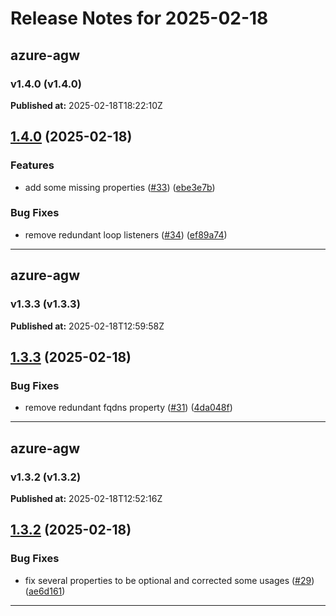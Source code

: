 # Release Notes for 2025-02-18

## azure-agw
### v1.4.0 (v1.4.0)
**Published at:** 2025-02-18T18:22:10Z

## [1.4.0](https://github.com/CloudNationHQ/terraform-azure-agw/compare/v1.3.3...v1.4.0) (2025-02-18)


### Features

* add some missing properties ([#33](https://github.com/CloudNationHQ/terraform-azure-agw/issues/33)) ([ebe3e7b](https://github.com/CloudNationHQ/terraform-azure-agw/commit/ebe3e7b48b61c7a06bf07862703fbca35667d9db))


### Bug Fixes

* remove redundant loop listeners ([#34](https://github.com/CloudNationHQ/terraform-azure-agw/issues/34)) ([ef89a74](https://github.com/CloudNationHQ/terraform-azure-agw/commit/ef89a746d7ad6dace21ad6164582383518e2ace1))

---

## azure-agw
### v1.3.3 (v1.3.3)
**Published at:** 2025-02-18T12:59:58Z

## [1.3.3](https://github.com/CloudNationHQ/terraform-azure-agw/compare/v1.3.2...v1.3.3) (2025-02-18)


### Bug Fixes

* remove redundant fqdns property ([#31](https://github.com/CloudNationHQ/terraform-azure-agw/issues/31)) ([4da048f](https://github.com/CloudNationHQ/terraform-azure-agw/commit/4da048f3e9ac5acf7b378a561a0886973ce5820c))

---

## azure-agw
### v1.3.2 (v1.3.2)
**Published at:** 2025-02-18T12:52:16Z

## [1.3.2](https://github.com/CloudNationHQ/terraform-azure-agw/compare/v1.3.1...v1.3.2) (2025-02-18)


### Bug Fixes

* fix several properties to be optional and corrected some usages ([#29](https://github.com/CloudNationHQ/terraform-azure-agw/issues/29)) ([ae6d161](https://github.com/CloudNationHQ/terraform-azure-agw/commit/ae6d161803419a9741fdf61b79d19b56f10e98aa))

---

